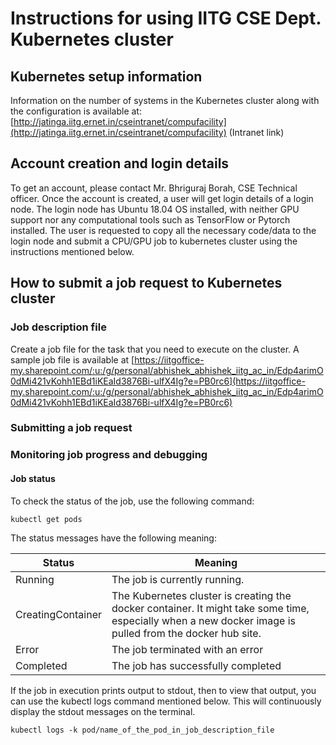 # Instructions for using IITG CSE Dept. Kubernetes cluster


## Kubernetes setup information

Information on the number of systems in the Kubernetes cluster along with the configuration is available at: [http://jatinga.iitg.ernet.in/cseintranet/compufacility](http://jatinga.iitg.ernet.in/cseintranet/compufacility) (Intranet link)

## Account creation and login details

To get an account, please contact Mr. Bhriguraj Borah, CSE Technical officer. Once the account is created, a user will get login details of a login node. The login node has Ubuntu 18.04 OS installed, with neither GPU support nor any computational tools such as TensorFlow or Pytorch installed. The user is requested to copy all the necessary code/data to the login node and submit a CPU/GPU job to kubernetes cluster using the instructions mentioned below.

## How to submit a job request to Kubernetes cluster

### Job description file
Create a job file for the task that you need to execute on the cluster.
A sample job file is available at [https://iitgoffice-my.sharepoint.com/:u:/g/personal/abhishek_abhishek_iitg_ac_in/Edp4arimO0dMi421vKohh1EBd1iKEaId3876Bi-ulfX4Ig?e=PB0rc6](https://iitgoffice-my.sharepoint.com/:u:/g/personal/abhishek_abhishek_iitg_ac_in/Edp4arimO0dMi421vKohh1EBd1iKEaId3876Bi-ulfX4Ig?e=PB0rc6)


### Submitting a job request


### Monitoring job progress and debugging

#### Job status

To check the status of the job, use the following command:

```
kubectl get pods
```

The status messages have the following meaning:

| Status | Meaning |
|--------|---------|
| Running | The job is currently running. |
| CreatingContainer | The Kubernetes cluster is creating the docker container. It might take some time, especially when a new docker image is pulled from the docker hub site.|
| Error | The job terminated with an error |
| Completed | The job has successfully completed |



If the job in execution prints output to stdout, then to view that output, you can use the kubectl logs command mentioned below. This will continuously display the stdout messages on the terminal.

```
kubectl logs -k pod/name_of_the_pod_in_job_description_file
```

